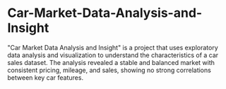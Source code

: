 # Car-Market-Data-Analysis-and-Insight
"Car Market Data Analysis and Insight" is a project that uses exploratory data analysis and visualization to understand the characteristics of a car sales dataset. The analysis revealed a stable and balanced market with consistent pricing, mileage, and sales, showing no strong correlations between key car features.
